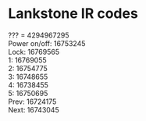 Lankstone IR codes
==================
??? = 4294967295 <BR>
Power on/off: 16753245 <BR>
Lock: 16769565 <BR>
1: 16769055 <BR>
2: 16754775 <BR>
3: 16748655 <BR>
4: 16738455 <BR>
5: 16750695 <BR>
Prev: 16724175  <BR>
Next: 16743045 <BR>
